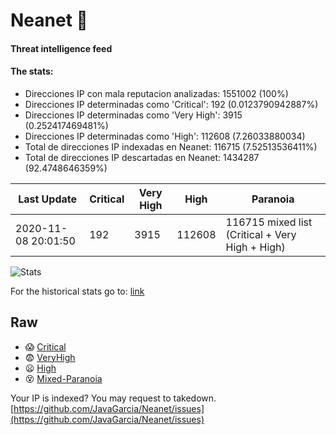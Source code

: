 # Neanet :hocho:
#### Threat intelligence feed
#### The stats:

- Direcciones IP con mala reputacion analizadas: 1551002 (100%)
- Direcciones IP determinadas como 'Critical':  192 (0.0123790942887%)
- Direcciones IP determinadas como 'Very High':  3915 (0.252417469481%)
- Direcciones IP determinadas como 'High':  112608 (7.26033880034)
- Total de direcciones IP indexadas en Neanet:  116715 (7.52513536411%)
- Total de direcciones IP descartadas en Neanet:  1434287 (92.4748646359%)

| Last Update | Critical | Very High | High | Paranoia |
| --- | --- | --- | --- | --- |
| 2020-11-08 20:01:50 | 192 | 3915 | 112608 | 116715 mixed list (Critical + Very High + High)|

![Stats](https://docs.google.com/spreadsheets/d/e/2PACX-1vSnaNMIXVabIpDJjufMlzH7poXnshF3mgd8Is1g9ytUEzVsP5my4Trn8f-xkoLLQ38xpL3HtmUexLo6/pubchart?oid=501124687&format=image)

For the historical stats go to: [link](/stats.csv)
## Raw
- :scream: [Critical](https://raw.githubusercontent.com/JavaGarcia/Neanet/master/blacklists/neanet_critical.txt)
- :fearful: [VeryHigh](https://raw.githubusercontent.com/JavaGarcia/Neanet/master/blacklists/neanet_veryHigh.txtt)
- :frowning: [High](https://raw.githubusercontent.com/JavaGarcia/Neanet/master/blacklists/neanet_high.txt)
- :dizzy_face: [Mixed-Paranoia](https://raw.githubusercontent.com/JavaGarcia/Neanet/master/blacklists/neanet_all.txt)


Your IP is indexed? You may request to takedown. [https://github.com/JavaGarcia/Neanet/issues](https://github.com/JavaGarcia/Neanet/issues)
















































































































































































































































































































































































































































































































































































































































































































































































































































































































































































































































































































































































































































































































































































































































































































































































































































































































































































































































































































































































































































































